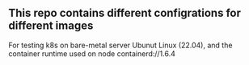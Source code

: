 ## This repo contains different configrations for different images
For testing k8s on bare-metal server Ubunut Linux (22.04), and the container runtime used on node containerd://1.6.4